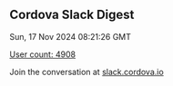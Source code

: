 ## Cordova Slack Digest
Sun, 17 Nov 2024 08:21:26 GMT

[User count: 4908](https://cordova.slack.com/)


Join the conversation at [slack.cordova.io](http://slack.cordova.io/)
